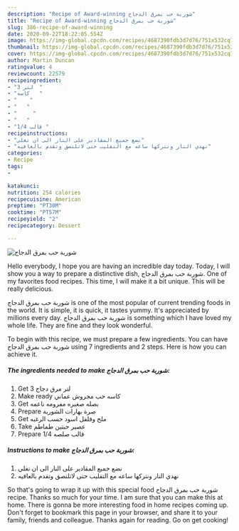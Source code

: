 ```yaml
---
description: "Recipe of Award-winning شوربة حب بمرق الدجاج"
title: "Recipe of Award-winning شوربة حب بمرق الدجاج"
slug: 386-recipe-of-award-winning
date: 2020-09-22T18:22:05.554Z
image: https://img-global.cpcdn.com/recipes/4687390fdb3d7d76/751x532cq70/الصورة-الرئيسية-لوصفةشوربة-حب-بمرق-الدجاج.jpg
thumbnail: https://img-global.cpcdn.com/recipes/4687390fdb3d7d76/751x532cq70/الصورة-الرئيسية-لوصفةشوربة-حب-بمرق-الدجاج.jpg
cover: https://img-global.cpcdn.com/recipes/4687390fdb3d7d76/751x532cq70/الصورة-الرئيسية-لوصفةشوربة-حب-بمرق-الدجاج.jpg
author: Martin Duncan
ratingvalue: 4
reviewcount: 22579
recipeingredient:
- "3 لتر  "
- "كاسه   "
- "    "
- "   "
- "     "
- "   "
- "1/4 قالب "
recipeinstructions:
- "نضع جميع المقادير على النار الى ان تغلي"
- "نهدي النار ونتركها ساعه مع التقليب حتى لاتلتصق وتقدم بالعافيه"
categories:
- Recipe
tags:
- 

katakunci:  
nutrition: 254 calories
recipecuisine: American
preptime: "PT30M"
cooktime: "PT57M"
recipeyield: "2"
recipecategory: Dessert

---
```



![شوربة حب بمرق الدجاج](https://img-global.cpcdn.com/recipes/4687390fdb3d7d76/751x532cq70/الصورة-الرئيسية-لوصفةشوربة-حب-بمرق-الدجاج.jpg)

Hello everybody, I hope you are having an incredible day today. Today, I will show you a way to prepare a distinctive dish, شوربة حب بمرق الدجاج. One of my favorites food recipes. This time, I will make it a bit unique. This will be really delicious.

شوربة حب بمرق الدجاج is one of the most popular of current trending foods in the world. It is simple, it is quick, it tastes yummy. It's appreciated by millions every day. شوربة حب بمرق الدجاج is something which I have loved my whole life. They are fine and they look wonderful.




To begin with this recipe, we must prepare a few ingredients. You can have شوربة حب بمرق الدجاج using 7 ingredients and 2 steps. Here is how you can achieve it.

<!--inarticleads1-->

##### The ingredients needed to make شوربة حب بمرق الدجاج:

1. Get 3 لتر مرق دجاج
1. Make ready كاسه حب مجروش عماني
1. Get  بصله صغيره مفرومه ناعمه
1. Prepare  صرة بهارات الشوربة
1. Get  ملح وفلفل اسود حسب الرغبه
1. Take  عصير حبتين طماطم
1. Prepare 1/4 قالب صلصه




<!--inarticleads2-->

##### Instructions to make شوربة حب بمرق الدجاج:

1. نضع جميع المقادير على النار الى ان تغلي
1. نهدي النار ونتركها ساعه مع التقليب حتى لاتلتصق وتقدم بالعافيه




So that's going to wrap it up with this special food شوربة حب بمرق الدجاج recipe. Thanks so much for your time. I am sure that you can make this at home. There is gonna be more interesting food in home recipes coming up. Don't forget to bookmark this page in your browser, and share it to your family, friends and colleague. Thanks again for reading. Go on get cooking!
